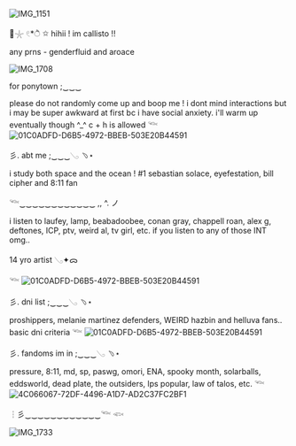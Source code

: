 ![IMG_1151](https://github.com/user-attachments/assets/db0e05c6-00b5-4abb-8945-f8c62db9a23f)

🫧𓇼 𓏲*ੈ ✩ hihii ! im callisto !!

any prns - genderfluid and aroace

![IMG_1708](https://github.com/user-attachments/assets/34d82d3e-47c7-4463-824f-ad26f39f373e)

for ponytown ;‿‿‿

please do not randomly come up and boop me ! i dont mind interactions but i may be super awkward at first bc i have social anxiety. i'll warm up eventually though ^_^ c + h is allowed
𓆝
![01C0ADFD-D6B5-4972-BBEB-503E20B44591](https://github.com/user-attachments/assets/4f362c6d-438d-4ded-a8be-af8fbc29cb9c)

彡. abt me ;‿‿‿𓂅 ﹆⋆

i study both space and the ocean !
#1 sebastian solace, eyefestation, bill cipher and 8:11 fan

𓆝‿‿‿‿‿‿‿‿‿‿‿‿ ,, ^.      ノ

i listen to laufey, lamp, beabadoobee, conan gray, chappell roan, alex g, deftones, ICP, ptv, weird al, tv girl, etc. if you listen to any of those INT omg.. 

14 yro artist 𓂅✦ᯅ

𓆝
![01C0ADFD-D6B5-4972-BBEB-503E20B44591](https://github.com/user-attachments/assets/6955291c-3857-4c32-a26b-106a8c01ed86)


彡. dni list ;‿‿‿𓂅 ﹆⋆

proshippers, melanie martinez defenders, WEIRD hazbin and helluva fans.. basic dni criteria
𓆝
![01C0ADFD-D6B5-4972-BBEB-503E20B44591](https://github.com/user-attachments/assets/36d958bf-93b0-4059-806d-5b04a9b97593)

彡. fandoms im in ;‿‿‿𓂅 ﹆⋆

pressure, 8:11, md, sp, paswg, omori, ENA, spooky month, solarballs, eddsworld, dead plate, the outsiders, lps popular, law of talos, etc.
𓆝
![4C066067-72DF-4496-A1D7-AD2C37FC2BF1](https://github.com/user-attachments/assets/e7d8a11c-8a52-4a0d-bd37-f64c970255f4)

┆彡‿‿‿‿‿‿‿‿‿‿‿‿𓆝 𓆟 

![IMG_1733](https://github.com/user-attachments/assets/6e87f637-b6ca-4df4-926a-c8e0b7fe3849)
